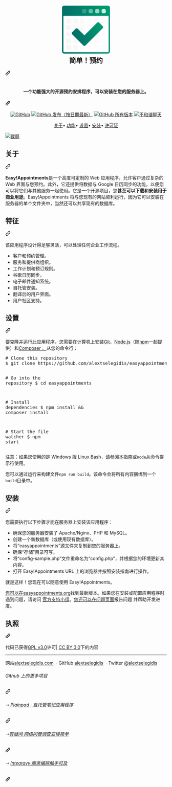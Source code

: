 <div class="Box-sc-g0xbh4-0 bJMeLZ js-snippet-clipboard-copy-unpositioned" data-hpc="true"><article class="markdown-body entry-content container-lg" itemprop="text"><div class="markdown-heading" dir="auto"><h1 align="center" tabindex="-1" class="heading-element" dir="auto">
    <br>
    <a href="https://easyappointments.org" rel="nofollow">
        <img src="https://raw.githubusercontent.com/alextselegidis/easyappointments/develop/logo.png" alt="简单！预约" width="150" style="max-width: 100%;">
    </a>
    <br><font style="vertical-align: inherit;"><font style="vertical-align: inherit;">
    简单！预约
    </font></font><br>
</h1><a id="user-content-----------------------------easyappointments----" class="anchor" aria-label="永久链接：简单！约会
    " href="#----------------------------easyappointments----"><svg class="octicon octicon-link" viewBox="0 0 16 16" version="1.1" width="16" height="16" aria-hidden="true"><path d="m7.775 3.275 1.25-1.25a3.5 3.5 0 1 1 4.95 4.95l-2.5 2.5a3.5 3.5 0 0 1-4.95 0 .751.751 0 0 1 .018-1.042.751.751 0 0 1 1.042-.018 1.998 1.998 0 0 0 2.83 0l2.5-2.5a2.002 2.002 0 0 0-2.83-2.83l-1.25 1.25a.751.751 0 0 1-1.042-.018.751.751 0 0 1-.018-1.042Zm-4.69 9.64a1.998 1.998 0 0 0 2.83 0l1.25-1.25a.751.751 0 0 1 1.042.018.751.751 0 0 1 .018 1.042l-1.25 1.25a3.5 3.5 0 1 1-4.95-4.95l2.5-2.5a3.5 3.5 0 0 1 4.95 0 .751.751 0 0 1-.018 1.042.751.751 0 0 1-1.042.018 1.998 1.998 0 0 0-2.83 0l-2.5 2.5a1.998 1.998 0 0 0 0 2.83Z"></path></svg></a></div>
<br>
<div class="markdown-heading" dir="auto"><h4 align="center" tabindex="-1" class="heading-element" dir="auto"><font style="vertical-align: inherit;"><font style="vertical-align: inherit;">
    一个功能强大的开源预约安排程序，可以安装在您的服务器上。 
</font></font></h4><a id="user-content-----a-powerful-open-source-appointment-scheduler-that-can-be-installed-on-your-server-" class="anchor" aria-label="永久链接：一个功能强大的开源预约调度程序，可以安装在您的服务器上。 
" href="#----a-powerful-open-source-appointment-scheduler-that-can-be-installed-on-your-server-"><svg class="octicon octicon-link" viewBox="0 0 16 16" version="1.1" width="16" height="16" aria-hidden="true"><path d="m7.775 3.275 1.25-1.25a3.5 3.5 0 1 1 4.95 4.95l-2.5 2.5a3.5 3.5 0 0 1-4.95 0 .751.751 0 0 1 .018-1.042.751.751 0 0 1 1.042-.018 1.998 1.998 0 0 0 2.83 0l2.5-2.5a2.002 2.002 0 0 0-2.83-2.83l-1.25 1.25a.751.751 0 0 1-1.042-.018.751.751 0 0 1-.018-1.042Zm-4.69 9.64a1.998 1.998 0 0 0 2.83 0l1.25-1.25a.751.751 0 0 1 1.042.018.751.751 0 0 1 .018 1.042l-1.25 1.25a3.5 3.5 0 1 1-4.95-4.95l2.5-2.5a3.5 3.5 0 0 1 4.95 0 .751.751 0 0 1-.018 1.042.751.751 0 0 1-1.042.018 1.998 1.998 0 0 0-2.83 0l-2.5 2.5a1.998 1.998 0 0 0 0 2.83Z"></path></svg></a></div>
<p align="center" dir="auto">
  <a target="_blank" rel="noopener noreferrer nofollow" href="https://camo.githubusercontent.com/2ddbf0a0aaff3459fca730f7ffa5bc07e06c280dccc880f26dcd39bb1edff53d/68747470733a2f2f696d672e736869656c64732e696f2f6769746875622f6c6963656e73652f616c65787473656c6567696469732f656173796170706f696e746d656e74733f7374796c653d666f722d7468652d6261646765"><img alt="GitHub" src="https://camo.githubusercontent.com/2ddbf0a0aaff3459fca730f7ffa5bc07e06c280dccc880f26dcd39bb1edff53d/68747470733a2f2f696d672e736869656c64732e696f2f6769746875622f6c6963656e73652f616c65787473656c6567696469732f656173796170706f696e746d656e74733f7374796c653d666f722d7468652d6261646765" data-canonical-src="https://img.shields.io/github/license/alextselegidis/easyappointments?style=for-the-badge" style="max-width: 100%;"></a>
  <a target="_blank" rel="noopener noreferrer nofollow" href="https://camo.githubusercontent.com/0bcc0bb40d796f15d36a2536e2f0f434792f30b31bc90b45f10d320756f0ca4d/68747470733a2f2f696d672e736869656c64732e696f2f6769746875622f762f72656c656173652f616c65787473656c6567696469732f656173796170706f696e746d656e74733f7374796c653d666f722d7468652d6261646765"><img alt="GitHub 发布（按日期最新）" src="https://camo.githubusercontent.com/0bcc0bb40d796f15d36a2536e2f0f434792f30b31bc90b45f10d320756f0ca4d/68747470733a2f2f696d672e736869656c64732e696f2f6769746875622f762f72656c656173652f616c65787473656c6567696469732f656173796170706f696e746d656e74733f7374796c653d666f722d7468652d6261646765" data-canonical-src="https://img.shields.io/github/v/release/alextselegidis/easyappointments?style=for-the-badge" style="max-width: 100%;"></a>
  <a target="_blank" rel="noopener noreferrer nofollow" href="https://camo.githubusercontent.com/ffae5b57a7a9013f8aa80cd0e0079516d8fb40e478c9057eb6dbcb5491497c81/68747470733a2f2f696d672e736869656c64732e696f2f6769746875622f646f776e6c6f6164732f616c65787473656c6567696469732f656173796170706f696e746d656e74732f746f74616c3f7374796c653d666f722d7468652d6261646765"><img alt="GitHub 所有版本" src="https://camo.githubusercontent.com/ffae5b57a7a9013f8aa80cd0e0079516d8fb40e478c9057eb6dbcb5491497c81/68747470733a2f2f696d672e736869656c64732e696f2f6769746875622f646f776e6c6f6164732f616c65787473656c6567696469732f656173796170706f696e746d656e74732f746f74616c3f7374796c653d666f722d7468652d6261646765" data-canonical-src="https://img.shields.io/github/downloads/alextselegidis/easyappointments/total?style=for-the-badge" style="max-width: 100%;"></a>
  <a href="https://discord.com/invite/UeeSkaw" rel="nofollow">
    <img alt="不和谐聊天" src="https://camo.githubusercontent.com/87d987f61b2215d152af4dcc8a9f29785107ed72dd05f6b10619e19b2c47e41f/68747470733a2f2f696d672e736869656c64732e696f2f62616467652f636861742d6f6e253230646973636f72642d3732383964613f7374796c653d666f722d7468652d6261646765266c6f676f3d646973636f7264266c6f676f436f6c6f723d7768697465" data-canonical-src="https://img.shields.io/badge/chat-on%20discord-7289da?style=for-the-badge&amp;logo=discord&amp;logoColor=white" style="max-width: 100%;">
  </a>
</p>
<p align="center" dir="auto">
  <a href="#about"><font style="vertical-align: inherit;"><font style="vertical-align: inherit;">关于</font></font></a><font style="vertical-align: inherit;"><font style="vertical-align: inherit;">•
  </font></font><a href="#features"><font style="vertical-align: inherit;"><font style="vertical-align: inherit;">功能</font></font></a><font style="vertical-align: inherit;"><font style="vertical-align: inherit;">•
  </font></font><a href="#setup"><font style="vertical-align: inherit;"><font style="vertical-align: inherit;">设置</font></font></a><font style="vertical-align: inherit;"><font style="vertical-align: inherit;">•
  </font></font><a href="#installation"><font style="vertical-align: inherit;"><font style="vertical-align: inherit;">安装</font></font></a><font style="vertical-align: inherit;"><font style="vertical-align: inherit;">•
  </font></font><a href="#license"><font style="vertical-align: inherit;"><font style="vertical-align: inherit;">许可证</font></font></a>
</p>
<p dir="auto"><a target="_blank" rel="noopener noreferrer" href="/alextselegidis/easyappointments/blob/master/screenshot.png"><img src="/alextselegidis/easyappointments/raw/master/screenshot.png" alt="截屏" style="max-width: 100%;"></a></p>
<div class="markdown-heading" dir="auto"><h2 tabindex="-1" class="heading-element" dir="auto"><font style="vertical-align: inherit;"><font style="vertical-align: inherit;">关于</font></font></h2><a id="user-content-about" class="anchor" aria-label="永久链接：关于" href="#about"><svg class="octicon octicon-link" viewBox="0 0 16 16" version="1.1" width="16" height="16" aria-hidden="true"><path d="m7.775 3.275 1.25-1.25a3.5 3.5 0 1 1 4.95 4.95l-2.5 2.5a3.5 3.5 0 0 1-4.95 0 .751.751 0 0 1 .018-1.042.751.751 0 0 1 1.042-.018 1.998 1.998 0 0 0 2.83 0l2.5-2.5a2.002 2.002 0 0 0-2.83-2.83l-1.25 1.25a.751.751 0 0 1-1.042-.018.751.751 0 0 1-.018-1.042Zm-4.69 9.64a1.998 1.998 0 0 0 2.83 0l1.25-1.25a.751.751 0 0 1 1.042.018.751.751 0 0 1 .018 1.042l-1.25 1.25a3.5 3.5 0 1 1-4.95-4.95l2.5-2.5a3.5 3.5 0 0 1 4.95 0 .751.751 0 0 1-.018 1.042.751.751 0 0 1-1.042.018 1.998 1.998 0 0 0-2.83 0l-2.5 2.5a1.998 1.998 0 0 0 0 2.83Z"></path></svg></a></div>
<p dir="auto"><strong><font style="vertical-align: inherit;"><font style="vertical-align: inherit;">Easy!Appointments</font></font></strong><font style="vertical-align: inherit;"><font style="vertical-align: inherit;">是一个高度可定制的 Web 应用程序，允许客户通过复杂的 Web 界面与您预约。</font><font style="vertical-align: inherit;">此外，它还提供将数据与 Google 日历同步的功能，以便您可以将它们与其他服务一起使用。</font><font style="vertical-align: inherit;">它是一个开源项目，您</font></font><strong><font style="vertical-align: inherit;"><font style="vertical-align: inherit;">甚至可以下载和安装用于商业用途</font></font></strong><font style="vertical-align: inherit;"><font style="vertical-align: inherit;">。</font><font style="vertical-align: inherit;">Easy!Appointments 将与您现有的网站顺利运行，因为它可以安装在服务器的单个文件夹中，当然还可以共享现有的数据库。</font></font></p>
<div class="markdown-heading" dir="auto"><h2 tabindex="-1" class="heading-element" dir="auto"><font style="vertical-align: inherit;"><font style="vertical-align: inherit;">特征</font></font></h2><a id="user-content-features" class="anchor" aria-label="永久链接：特点" href="#features"><svg class="octicon octicon-link" viewBox="0 0 16 16" version="1.1" width="16" height="16" aria-hidden="true"><path d="m7.775 3.275 1.25-1.25a3.5 3.5 0 1 1 4.95 4.95l-2.5 2.5a3.5 3.5 0 0 1-4.95 0 .751.751 0 0 1 .018-1.042.751.751 0 0 1 1.042-.018 1.998 1.998 0 0 0 2.83 0l2.5-2.5a2.002 2.002 0 0 0-2.83-2.83l-1.25 1.25a.751.751 0 0 1-1.042-.018.751.751 0 0 1-.018-1.042Zm-4.69 9.64a1.998 1.998 0 0 0 2.83 0l1.25-1.25a.751.751 0 0 1 1.042.018.751.751 0 0 1 .018 1.042l-1.25 1.25a3.5 3.5 0 1 1-4.95-4.95l2.5-2.5a3.5 3.5 0 0 1 4.95 0 .751.751 0 0 1-.018 1.042.751.751 0 0 1-1.042.018 1.998 1.998 0 0 0-2.83 0l-2.5 2.5a1.998 1.998 0 0 0 0 2.83Z"></path></svg></a></div>
<p dir="auto"><font style="vertical-align: inherit;"><font style="vertical-align: inherit;">该应用程序设计得足够灵活，可以处理任何企业工作流程。</font></font></p>
<ul dir="auto">
<li><font style="vertical-align: inherit;"><font style="vertical-align: inherit;">客户和预约管理。</font></font></li>
<li><font style="vertical-align: inherit;"><font style="vertical-align: inherit;">服务和提供商组织。</font></font></li>
<li><font style="vertical-align: inherit;"><font style="vertical-align: inherit;">工作计划和预订规则。</font></font></li>
<li><font style="vertical-align: inherit;"><font style="vertical-align: inherit;">谷歌日历同步。</font></font></li>
<li><font style="vertical-align: inherit;"><font style="vertical-align: inherit;">电子邮件通知系统。</font></font></li>
<li><font style="vertical-align: inherit;"><font style="vertical-align: inherit;">自托管安装。</font></font></li>
<li><font style="vertical-align: inherit;"><font style="vertical-align: inherit;">翻译后的用户界面。</font></font></li>
<li><font style="vertical-align: inherit;"><font style="vertical-align: inherit;">用户社区支持。</font></font></li>
</ul>
<div class="markdown-heading" dir="auto"><h2 tabindex="-1" class="heading-element" dir="auto"><font style="vertical-align: inherit;"><font style="vertical-align: inherit;">设置</font></font></h2><a id="user-content-setup" class="anchor" aria-label="永久链接：设置" href="#setup"><svg class="octicon octicon-link" viewBox="0 0 16 16" version="1.1" width="16" height="16" aria-hidden="true"><path d="m7.775 3.275 1.25-1.25a3.5 3.5 0 1 1 4.95 4.95l-2.5 2.5a3.5 3.5 0 0 1-4.95 0 .751.751 0 0 1 .018-1.042.751.751 0 0 1 1.042-.018 1.998 1.998 0 0 0 2.83 0l2.5-2.5a2.002 2.002 0 0 0-2.83-2.83l-1.25 1.25a.751.751 0 0 1-1.042-.018.751.751 0 0 1-.018-1.042Zm-4.69 9.64a1.998 1.998 0 0 0 2.83 0l1.25-1.25a.751.751 0 0 1 1.042.018.751.751 0 0 1 .018 1.042l-1.25 1.25a3.5 3.5 0 1 1-4.95-4.95l2.5-2.5a3.5 3.5 0 0 1 4.95 0 .751.751 0 0 1-.018 1.042.751.751 0 0 1-1.042.018 1.998 1.998 0 0 0-2.83 0l-2.5 2.5a1.998 1.998 0 0 0 0 2.83Z"></path></svg></a></div>
<p dir="auto"><font style="vertical-align: inherit;"><font style="vertical-align: inherit;">要克隆并运行此应用程序，您需要</font><font style="vertical-align: inherit;">在计算机上安装</font></font><a href="https://git-scm.com" rel="nofollow"><font style="vertical-align: inherit;"><font style="vertical-align: inherit;">Git</font></font></a><font style="vertical-align: inherit;"><font style="vertical-align: inherit;">、</font></font><a href="https://nodejs.org/en/download/" rel="nofollow"><font style="vertical-align: inherit;"><font style="vertical-align: inherit;">Node.js</font></font></a><font style="vertical-align: inherit;"><font style="vertical-align: inherit;">（随</font></font><a href="http://npmjs.com" rel="nofollow"><font style="vertical-align: inherit;"><font style="vertical-align: inherit;">npm</font></font></a><font style="vertical-align: inherit;"><font style="vertical-align: inherit;">一起提供）和</font></font><a href="https://getcomposer.org" rel="nofollow"><font style="vertical-align: inherit;"><font style="vertical-align: inherit;">Composer 。</font></font></a><font style="vertical-align: inherit;"><font style="vertical-align: inherit;">从您的命令行：</font></font></p>
<div class="highlight highlight-source-shell notranslate position-relative overflow-auto" dir="auto"><pre><span class="pl-c"><span class="pl-c">#</span> Clone this repository</span>
$ git clone https://github.com/alextselegidis/easyappointments.git

<span class="pl-c"><span class="pl-c">#</span> Go into the repository</span>
$ <span class="pl-c1">cd</span> easyappointments

<span class="pl-c"><span class="pl-c">#</span> Install dependencies</span>
$ npm install <span class="pl-k">&amp;&amp;</span> composer install

<span class="pl-c"><span class="pl-c">#</span> Start the file watcher</span>
$ npm start</pre><div class="zeroclipboard-container">
    
  </div></div>
<p dir="auto"><font style="vertical-align: inherit;"><font style="vertical-align: inherit;">注意：如果您使用的是 Windows 版 Linux Bash，</font></font><a href="https://www.howtogeek.com/261575/how-to-run-graphical-linux-desktop-applications-from-windows-10s-bash-shell/" rel="nofollow"><font style="vertical-align: inherit;"><font style="vertical-align: inherit;">请参阅本指南</font></font></a><font style="vertical-align: inherit;"><font style="vertical-align: inherit;">或</font></font><code>node</code><font style="vertical-align: inherit;"><font style="vertical-align: inherit;">从命令提示符使用。</font></font></p>
<p dir="auto"><font style="vertical-align: inherit;"><font style="vertical-align: inherit;">您可以通过运行来构建文件</font></font><code>npm run build</code><font style="vertical-align: inherit;"><font style="vertical-align: inherit;">。</font><font style="vertical-align: inherit;">该命令会将所有内容捆绑到一个</font></font><code>build</code><font style="vertical-align: inherit;"><font style="vertical-align: inherit;">目录中。</font></font></p>
<div class="markdown-heading" dir="auto"><h2 tabindex="-1" class="heading-element" dir="auto"><font style="vertical-align: inherit;"><font style="vertical-align: inherit;">安装</font></font></h2><a id="user-content-installation" class="anchor" aria-label="永久链接：安装" href="#installation"><svg class="octicon octicon-link" viewBox="0 0 16 16" version="1.1" width="16" height="16" aria-hidden="true"><path d="m7.775 3.275 1.25-1.25a3.5 3.5 0 1 1 4.95 4.95l-2.5 2.5a3.5 3.5 0 0 1-4.95 0 .751.751 0 0 1 .018-1.042.751.751 0 0 1 1.042-.018 1.998 1.998 0 0 0 2.83 0l2.5-2.5a2.002 2.002 0 0 0-2.83-2.83l-1.25 1.25a.751.751 0 0 1-1.042-.018.751.751 0 0 1-.018-1.042Zm-4.69 9.64a1.998 1.998 0 0 0 2.83 0l1.25-1.25a.751.751 0 0 1 1.042.018.751.751 0 0 1 .018 1.042l-1.25 1.25a3.5 3.5 0 1 1-4.95-4.95l2.5-2.5a3.5 3.5 0 0 1 4.95 0 .751.751 0 0 1-.018 1.042.751.751 0 0 1-1.042.018 1.998 1.998 0 0 0-2.83 0l-2.5 2.5a1.998 1.998 0 0 0 0 2.83Z"></path></svg></a></div>
<p dir="auto"><font style="vertical-align: inherit;"><font style="vertical-align: inherit;">您需要执行以下步骤才能在服务器上安装该应用程序：</font></font></p>
<ul dir="auto">
<li><font style="vertical-align: inherit;"><font style="vertical-align: inherit;">确保您的服务器安装了 Apache/Nginx、PHP 和 MySQL。</font></font></li>
<li><font style="vertical-align: inherit;"><font style="vertical-align: inherit;">创建一个新数据库（或使用现有数据库）。</font></font></li>
<li><font style="vertical-align: inherit;"><font style="vertical-align: inherit;">将“easyappointments”源文件夹复制到您的服务器上。</font></font></li>
<li><font style="vertical-align: inherit;"><font style="vertical-align: inherit;">确保“存储”目录可写。</font></font></li>
<li><font style="vertical-align: inherit;"><font style="vertical-align: inherit;">将“config-sample.php”文件重命名为“config.php”，并根据您的环境更新其内容。</font></font></li>
<li><font style="vertical-align: inherit;"><font style="vertical-align: inherit;">打开 Easy!Appointments URL 上的浏览&ZeroWidthSpace;&ZeroWidthSpace;器并按照安装指南进行操作。</font></font></li>
</ul>
<p dir="auto"><font style="vertical-align: inherit;"><font style="vertical-align: inherit;">就是这样！</font><font style="vertical-align: inherit;">您现在可以随意使用 Easy!Appointments。</font></font></p>
<p dir="auto"><font style="vertical-align: inherit;"></font><a href="https://easyappointments.org" rel="nofollow"><font style="vertical-align: inherit;"><font style="vertical-align: inherit;">您可以在easyappointments.org</font></font></a><font style="vertical-align: inherit;"><font style="vertical-align: inherit;">找到最新版本</font><font style="vertical-align: inherit;">。</font><font style="vertical-align: inherit;">如果您在安装或配置应用程序时遇到问题，请访问
</font></font><a href="https://groups.google.com/forum/#!forum/easy-appointments" rel="nofollow"><font style="vertical-align: inherit;"><font style="vertical-align: inherit;">官方支持小组</font></font></a><font style="vertical-align: inherit;"><font style="vertical-align: inherit;">。</font></font><a href="https://github.com/alextselegidis/easyappointments/issues"><font style="vertical-align: inherit;"><font style="vertical-align: inherit;">您还可以在问题页面</font></font></a><font style="vertical-align: inherit;"><font style="vertical-align: inherit;">报告问题</font><font style="vertical-align: inherit;">
并帮助开发进度。</font></font></p>
<div class="markdown-heading" dir="auto"><h2 tabindex="-1" class="heading-element" dir="auto"><font style="vertical-align: inherit;"><font style="vertical-align: inherit;">执照</font></font></h2><a id="user-content-license" class="anchor" aria-label="永久链接：许可证" href="#license"><svg class="octicon octicon-link" viewBox="0 0 16 16" version="1.1" width="16" height="16" aria-hidden="true"><path d="m7.775 3.275 1.25-1.25a3.5 3.5 0 1 1 4.95 4.95l-2.5 2.5a3.5 3.5 0 0 1-4.95 0 .751.751 0 0 1 .018-1.042.751.751 0 0 1 1.042-.018 1.998 1.998 0 0 0 2.83 0l2.5-2.5a2.002 2.002 0 0 0-2.83-2.83l-1.25 1.25a.751.751 0 0 1-1.042-.018.751.751 0 0 1-.018-1.042Zm-4.69 9.64a1.998 1.998 0 0 0 2.83 0l1.25-1.25a.751.751 0 0 1 1.042.018.751.751 0 0 1 .018 1.042l-1.25 1.25a3.5 3.5 0 1 1-4.95-4.95l2.5-2.5a3.5 3.5 0 0 1 4.95 0 .751.751 0 0 1-.018 1.042.751.751 0 0 1-1.042.018 1.998 1.998 0 0 0-2.83 0l-2.5 2.5a1.998 1.998 0 0 0 0 2.83Z"></path></svg></a></div>
<p dir="auto"><font style="vertical-align: inherit;"><font style="vertical-align: inherit;">代码已获得</font></font><a href="https://www.gnu.org/licenses/gpl-3.0.en.html" rel="nofollow"><font style="vertical-align: inherit;"><font style="vertical-align: inherit;">GPL v3.0</font></font></a><font style="vertical-align: inherit;"><font style="vertical-align: inherit;">许可| </font><a href="https://creativecommons.org/licenses/by/3.0/" rel="nofollow"><font style="vertical-align: inherit;">CC BY 3.0</font></a><font style="vertical-align: inherit;">下的内容</font></font><a href="https://creativecommons.org/licenses/by/3.0/" rel="nofollow"><font style="vertical-align: inherit;"></font></a></p>
<hr>
<p dir="auto"><font style="vertical-align: inherit;"><font style="vertical-align: inherit;">网站</font></font><a href="https://alextselegidis.com" rel="nofollow"><font style="vertical-align: inherit;"><font style="vertical-align: inherit;">alextselegidis.com</font></font></a><font style="vertical-align: inherit;"><font style="vertical-align: inherit;">  &nbsp;· GitHub </font></font><a href="https://github.com/alextselegidis"><font style="vertical-align: inherit;"><font style="vertical-align: inherit;">alextselegidis</font></font></a><font style="vertical-align: inherit;"><font style="vertical-align: inherit;">  &nbsp;· Twitter </font></font><a href="https://twitter.com/AlexTselegidis" rel="nofollow"><font style="vertical-align: inherit;"><font style="vertical-align: inherit;">@alextselegidis</font></font></a></p>
<div class="markdown-heading" dir="auto"><h6 tabindex="-1" class="heading-element" dir="auto"><font style="vertical-align: inherit;"><font style="vertical-align: inherit;">Github 上的更多项目</font></font></h6><a id="user-content-more-projects-on-github" class="anchor" aria-label="永久链接：Github 上的更多项目" href="#more-projects-on-github"><svg class="octicon octicon-link" viewBox="0 0 16 16" version="1.1" width="16" height="16" aria-hidden="true"><path d="m7.775 3.275 1.25-1.25a3.5 3.5 0 1 1 4.95 4.95l-2.5 2.5a3.5 3.5 0 0 1-4.95 0 .751.751 0 0 1 .018-1.042.751.751 0 0 1 1.042-.018 1.998 1.998 0 0 0 2.83 0l2.5-2.5a2.002 2.002 0 0 0-2.83-2.83l-1.25 1.25a.751.751 0 0 1-1.042-.018.751.751 0 0 1-.018-1.042Zm-4.69 9.64a1.998 1.998 0 0 0 2.83 0l1.25-1.25a.751.751 0 0 1 1.042.018.751.751 0 0 1 .018 1.042l-1.25 1.25a3.5 3.5 0 1 1-4.95-4.95l2.5-2.5a3.5 3.5 0 0 1 4.95 0 .751.751 0 0 1-.018 1.042.751.751 0 0 1-1.042.018 1.998 1.998 0 0 0-2.83 0l-2.5 2.5a1.998 1.998 0 0 0 0 2.83Z"></path></svg></a></div>
<div class="markdown-heading" dir="auto"><h6 tabindex="-1" class="heading-element" dir="auto"><font style="vertical-align: inherit;"><font style="vertical-align: inherit;">⇾ </font></font><a href="https://github.com/alextselegidis/plainpad"><font style="vertical-align: inherit;"><font style="vertical-align: inherit;">Plainpad · 自托管笔记应用程序</font></font></a></h6><a id="user-content--plainpad--self-hosted-note-taking-app" class="anchor" aria-label="永久链接：⇾ Plainpad · 自托管笔记应用程序" href="#-plainpad--self-hosted-note-taking-app"><svg class="octicon octicon-link" viewBox="0 0 16 16" version="1.1" width="16" height="16" aria-hidden="true"><path d="m7.775 3.275 1.25-1.25a3.5 3.5 0 1 1 4.95 4.95l-2.5 2.5a3.5 3.5 0 0 1-4.95 0 .751.751 0 0 1 .018-1.042.751.751 0 0 1 1.042-.018 1.998 1.998 0 0 0 2.83 0l2.5-2.5a2.002 2.002 0 0 0-2.83-2.83l-1.25 1.25a.751.751 0 0 1-1.042-.018.751.751 0 0 1-.018-1.042Zm-4.69 9.64a1.998 1.998 0 0 0 2.83 0l1.25-1.25a.751.751 0 0 1 1.042.018.751.751 0 0 1 .018 1.042l-1.25 1.25a3.5 3.5 0 1 1-4.95-4.95l2.5-2.5a3.5 3.5 0 0 1 4.95 0 .751.751 0 0 1-.018 1.042.751.751 0 0 1-1.042.018 1.998 1.998 0 0 0-2.83 0l-2.5 2.5a1.998 1.998 0 0 0 0 2.83Z"></path></svg></a></div>
<div class="markdown-heading" dir="auto"><h6 tabindex="-1" class="heading-element" dir="auto"><font style="vertical-align: inherit;"><font style="vertical-align: inherit;">⇾</font></font><a href="https://github.com/alextselegidis/questionful"><font style="vertical-align: inherit;"><font style="vertical-align: inherit;">有疑问·网络问卷调查变得简单</font></font></a></h6><a id="user-content--questionful--web-questionnaires-made-easy" class="anchor" aria-label="永久链接：⇾ 有疑问·网络问卷调查变得简单" href="#-questionful--web-questionnaires-made-easy"><svg class="octicon octicon-link" viewBox="0 0 16 16" version="1.1" width="16" height="16" aria-hidden="true"><path d="m7.775 3.275 1.25-1.25a3.5 3.5 0 1 1 4.95 4.95l-2.5 2.5a3.5 3.5 0 0 1-4.95 0 .751.751 0 0 1 .018-1.042.751.751 0 0 1 1.042-.018 1.998 1.998 0 0 0 2.83 0l2.5-2.5a2.002 2.002 0 0 0-2.83-2.83l-1.25 1.25a.751.751 0 0 1-1.042-.018.751.751 0 0 1-.018-1.042Zm-4.69 9.64a1.998 1.998 0 0 0 2.83 0l1.25-1.25a.751.751 0 0 1 1.042.018.751.751 0 0 1 .018 1.042l-1.25 1.25a3.5 3.5 0 1 1-4.95-4.95l2.5-2.5a3.5 3.5 0 0 1 4.95 0 .751.751 0 0 1-.018 1.042.751.751 0 0 1-1.042.018 1.998 1.998 0 0 0-2.83 0l-2.5 2.5a1.998 1.998 0 0 0 0 2.83Z"></path></svg></a></div>
<div class="markdown-heading" dir="auto"><h6 tabindex="-1" class="heading-element" dir="auto"><font style="vertical-align: inherit;"><font style="vertical-align: inherit;">⇾ </font></font><a href="https://github.com/alextselegidis/integravy"><font style="vertical-align: inherit;"><font style="vertical-align: inherit;">Integravy·服务编排触手可及</font></font></a></h6><a id="user-content--integravy--service-orchestration-at-your-fingertips" class="anchor" aria-label="永久链接：⇾ Integravy · 服务编排触手可及" href="#-integravy--service-orchestration-at-your-fingertips"><svg class="octicon octicon-link" viewBox="0 0 16 16" version="1.1" width="16" height="16" aria-hidden="true"><path d="m7.775 3.275 1.25-1.25a3.5 3.5 0 1 1 4.95 4.95l-2.5 2.5a3.5 3.5 0 0 1-4.95 0 .751.751 0 0 1 .018-1.042.751.751 0 0 1 1.042-.018 1.998 1.998 0 0 0 2.83 0l2.5-2.5a2.002 2.002 0 0 0-2.83-2.83l-1.25 1.25a.751.751 0 0 1-1.042-.018.751.751 0 0 1-.018-1.042Zm-4.69 9.64a1.998 1.998 0 0 0 2.83 0l1.25-1.25a.751.751 0 0 1 1.042.018.751.751 0 0 1 .018 1.042l-1.25 1.25a3.5 3.5 0 1 1-4.95-4.95l2.5-2.5a3.5 3.5 0 0 1 4.95 0 .751.751 0 0 1-.018 1.042.751.751 0 0 1-1.042.018 1.998 1.998 0 0 0-2.83 0l-2.5 2.5a1.998 1.998 0 0 0 0 2.83Z"></path></svg></a></div>
</article></div>
